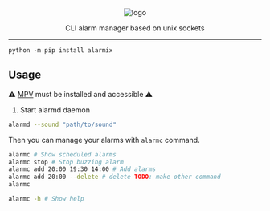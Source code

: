 <div align="center">
    <img src="logo.png" alt="logo">
    <p>CLI alarm manager based on unix sockets</p>
</div>

---

```
python -m pip install alarmix
```

## Usage
⚠️ [MPV](https://mpv.io/) must be installed and accessible ⚠️
1. Start alarmd daemon
```bash
alarmd --sound "path/to/sound"
```

Then you can manage your alarms with `alarmc` command.
```bash
alarmc # Show scheduled alarms
alarmc stop # Stop buzzing alarm
alarmc add 20:00 19:30 14:00 # Add alarms
alarmc add 20:00 --delete # delete TODO: make other command
alarmc

alarmc -h # Show help
```
